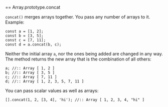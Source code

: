 <!-- head -->
== Array.prototype.concat


`concat()` merges arrays together. You pass any number of arrays to it. Example:

```
const a = [1, 2];
const b = [3, 5];
const c = [7, 11];
const d = a.concat(b, c);
```

Neither the initial array `a`, nor the ones being added are changed in any way. The method returns the new array that is the combination of all others:

```
a; //:: Array [ 1, 2 ]
b; //:: Array [ 3, 5 ]
c; //:: Array [ 7, 11 ]
d; //:: Array [ 1, 2, 3, 5, 7, 11 ]
```

You can pass scalar values as well as arrays:

```
[].concat(1, 2, [3, 4], 'hi'); //:: Array [ 1, 2, 3, 4, "hi" ]
```
<!-- foot -->